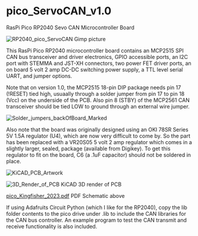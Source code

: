 # pico_ServoCAN_v1.0
RasPi Pico RP2040 Sevo CAN Microcontroller Board

![RP2040_pico_ServoCAN Gimp picture](https://github.com/jebradshaw/pico_ServoCAN_v1.0/assets/5246863/c29b8548-cf97-40f7-bbad-c00d1fd12476)

This RasPi Pico RP2040 microcontroller board contains an MCP2515 SPI CAN bus transceiver and driver electronics, GPIO accessible ports, an I2C port with STEMMA and JST-XH connectors, two power FET driver ports, an on board 5 volt 2 amp DC-DC switching power supply, a TTL level serial UART, and jumper options.

Note that on version 1.0, the MCP2515 18-pin DIP package needs pin 17 (!RESET) tied high, usuaally through a solder jumper from pin 17 to pin 18 (Vcc) on the underside of the PCB.
  Also pin 8 (STBY) of the MCP2561 CAN transceiver should be tied LOW to ground through an external wire jumper.
  
![Solder_jumpers_backOfBoard_Marked](https://github.com/jebradshaw/pico_ServoCAN_v1.0/assets/5246863/46214bf9-9015-4f3b-b776-d11d8ca13050)


Also note that the board was originally designed using an OKI 78SR Series 5V 1.5A regulator (U4), which are now very difficult to come by.  So the part has been replaced with a VR20S05 5 volt 2 amp regulator which comes in a slightly larger, sealed, package (available from Digikey).  To get this regulator to fit on the board, C6 (a .1uF capacitor) should not be soldered in place.

![KiCAD_PCB_Artwork](https://github.com/jebradshaw/pico_ServoCAN_v1.0/assets/5246863/dace43ad-c81a-4756-9326-021f57ee2c05)

![3D_Render_of_PCB](https://github.com/jebradshaw/pico_ServoCAN_v1.0/assets/5246863/a911d34e-cfc2-46b8-be41-5ea7473034b4)
KiCAD 3D render of PCB

[pico_Kingfisher_2023.pdf](https://github.com/jebradshaw/pico_ServoCAN_v1.0/files/12242137/pico_Kingfisher_2023.pdf)
PDF Schematic above

  If using Adafruits Circuit Python (which I like for the RP2040), copy the lib folder contents to the pico drive under .lib to include the CAN libraries for the CAN bus controller.  An example program to test the CAN transmit and receive functionality is also included.


